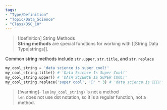 ```yaml
---  
tags:  
- "Type/Definition"  
- "Topic/Data_Science"  
- "Class/DSC_10"  
---  
```

  
> [!definition] String Methods  
> **String methods** are special functions for working with [[String Data Type|strings]].  
  
Common string methods include `str.upper`, `str.title`, and `str.replace`  
  
```python  
my_cool_string = 'data science is super cool!'  
my_cool_string.title() # 'Data Science Is Super Cool!'  
my_cool_string.upper() # 'DATA SCIENCE IS SUPER COOL!'  
my_cool_string.replace('super cool', '💯' * 3) # 'data science is 💯💯💯!'  
```  
  
> [!warning]- `len(my_cool_string)` is not a method  
> `len` does not use dot notation, so it is a regular function, not a method.  
